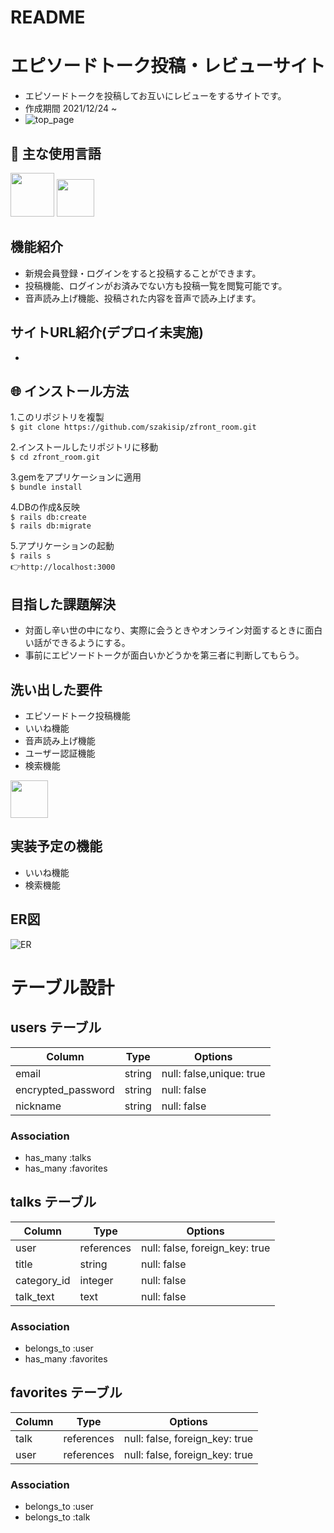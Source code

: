 # README

<h1 align="center">エピソードトーク投稿・レビューサイト</h1>

- エピソードトークを投稿してお互いにレビューをするサイトです。
- 作成期間 2021/12/24 ~ 
- ![top_page](https://gyazo.com/5e5b28370d72bdddd6eb9b9b646ef84a/raw)

## :paperclip: 主な使用言語
<a><img src="https://user-images.githubusercontent.com/39142850/71774533-1ddf1780-2fb4-11ea-8560-753bed352838.png" width="70px;" /></a> <!-- rubyのロゴ -->
<a><img src="https://user-images.githubusercontent.com/39142850/71774548-731b2900-2fb4-11ea-99ba-565546c5acb4.png" height="60px;" /></a> <!-- RubyOnRailsのロゴ -->

## 機能紹介
- 新規会員登録・ログインをすると投稿することができます。
- 投稿機能、ログインがお済みでない方も投稿一覧を閲覧可能です。
- 音声読み上げ機能、投稿された内容を音声で読み上げます。

## サイトURL紹介(デプロイ未実施)
- 

## :globe_with_meridians: インストール方法
1.このリポジトリを複製<br>
`$ git clone https://github.com/szakisip/zfront_room.git`

2.インストールしたリポジトリに移動<br>
`$ cd zfront_room.git`

3.gemをアプリケーションに適用<br>
`$ bundle install`<br>

4.DBの作成&反映<br>
`$ rails db:create`<br>
`$ rails db:migrate`<br>

5.アプリケーションの起動<br>
`$ rails s`<br>
:point_right:`http://localhost:3000`

## 目指した課題解決
- 対面し辛い世の中になり、実際に会うときやオンライン対面するときに面白い話ができるようにする。
- 事前にエピソードトークが面白いかどうかを第三者に判断してもらう。

## 洗い出した要件
- エピソードトーク投稿機能
- いいね機能
- 音声読み上げ機能
- ユーザー認証機能
- 検索機能

<a><img src="assets/images/説明用①.png" height="60px;" /></a>

## 実装予定の機能
- いいね機能
- 検索機能

## ER図
![ER](https://gyazo.com/b23c09ef3d194a8ef132216b162923c8/raw)



# テーブル設計

## users テーブル

| Column             | Type   | Options                  |
| ------------------ | ------ | ------------------------ |
| email              | string | null: false,unique: true |
| encrypted_password | string | null: false              |
| nickname           | string | null: false              |

### Association

- has_many :talks
- has_many :favorites

## talks テーブル

| Column       | Type        | Options                        |
| ------------ | ----------- | ------------------------------ |
| user         | references  | null: false, foreign_key: true |
| title        | string      | null: false                    |
| category_id  | integer     | null: false                    |
| talk_text    | text        | null: false                    |

### Association

- belongs_to :user
- has_many :favorites

## favorites テーブル

| Column | Type       | Options                        |
| ------ | ---------- | ------------------------------ |
| talk   | references | null: false, foreign_key: true |
| user   | references | null: false, foreign_key: true |

### Association

- belongs_to :user
- belongs_to :talk
